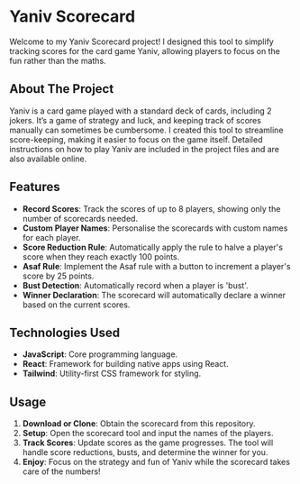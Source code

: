 # Yaniv Scorecard

Welcome to my Yaniv Scorecard project! I designed this tool to simplify tracking scores for the card game Yaniv, allowing players to focus on the fun rather than the maths.

## About The Project

Yaniv is a card game played with a standard deck of cards, including 2 jokers. It’s a game of strategy and luck, and keeping track of scores manually can sometimes be cumbersome. I created this tool to streamline score-keeping, making it easier to focus on the game itself. Detailed instructions on how to play Yaniv are included in the project files and are also available online.

## Features

- **Record Scores**: Track the scores of up to 8 players, showing only the number of scorecards needed.
- **Custom Player Names**: Personalise the scorecards with custom names for each player.
- **Score Reduction Rule**: Automatically apply the rule to halve a player's score when they reach exactly 100 points.
- **Asaf Rule**: Implement the Asaf rule with a button to increment a player's score by 25 points.
- **Bust Detection**: Automatically record when a player is 'bust'.
- **Winner Declaration**: The scorecard will automatically declare a winner based on the current scores.

## Technologies Used

- **JavaScript**: Core programming language.
- **React**: Framework for building native apps using React.
- **Tailwind**: Utility-first CSS framework for styling.

## Usage

1. **Download or Clone**: Obtain the scorecard from this repository.
2. **Setup**: Open the scorecard tool and input the names of the players.
3. **Track Scores**: Update scores as the game progresses. The tool will handle score reductions, busts, and determine the winner for you.
4. **Enjoy**: Focus on the strategy and fun of Yaniv while the scorecard takes care of the numbers!
